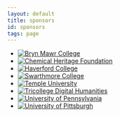 ```yaml
---
layout: default
title: sponsors
id: sponsors
tags: page
---
```


- [![Bryn Mawr College](../media/BMC_black3-thumb.jpg)](https://www.brynmawr.edu/)
- [![Chemical Heritage Foundation](../media/chf.jpeg)](https://www.chemheritage.org/)
- [![Haverford College](../media/logo-haverford.png)](https://www.haverford.edu/)
- [![Swarthmore College](../media/swarthmore_logo_thumb.jpg)](http://www.swarthmore.edu/)
- [![Temple University](../media/temple-logo.png)](http://temple.edu/)
- [![Tricollege Digital Humanities](../media/TDH_72dpi3.jpg)](http://www.upenn.edu/)
- [![University of Pennsylvania](../media/UPenn_logo.svg.png)](http://www.upenn.edu/)
- [![University of Pittsburgh](../media/DHRXAug2012.png)](http://www.dhrx.pitt.edu/)
